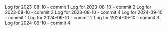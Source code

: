 Log for 2023-08-10 - commit 1
Log for 2023-08-10 - commit 2
Log for 2023-08-10 - commit 3
Log for 2023-08-10 - commit 4
Log for 2024-09-10 - commit 1
Log for 2024-09-10 - commit 2
Log for 2024-09-10 - commit 3
Log for 2024-09-10 - commit 4
